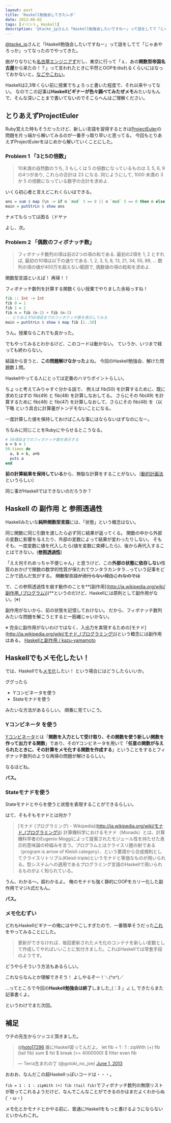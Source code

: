 ```yaml
---
layout: post
title: 'Haskell勉強会してきたレポ'
date: 2013-06-02
tags: [イベント, Haskell]
description: '@tacke_jpさんと「Haskell勉強会したいですねー」って話をしてて「じゃあやろっか」ってなったのでやってきた。'
---
```


[@tacke_jp](https://twitter.com/tacke_jp)さんと「Haskell勉強会したいですねー」って話をしてて「じゃあやろっか」ってなったのでやってきた。

曲がりなりにも[名古屋エンジニアず](https://www.facebook.com/groups/245686602225555/)だし、東京に行って「ぇ、あの**関数型帝国名古屋**から来たの！？」って言われたときに平然とOOPをdisれるくらいにはなっておかないと。[なごやこわい](https://twitter.com/search?q=%23なごやこわい)。

Haskellは2,3年くらい前に授業でちょろっと書いた程度で、それ以来やってない。
なのでこの記事は**Haskellビギナーが色々調べてみたぜメモ**みたいなもんで、そんな深いことまで書いてないのでそこらへんはご理解ください。

## とりあえずProjectEuler
Ruby覚えた時もそうだったけど、新しい言語を習得するときは[ProjectEuler](http://projecteuler.net/)の問題を片っ端から解いてみるのが一番手っ取り早いと思ってる。
今回もとりあえずProjectEulerをはじめから解いていくことにした。

### Problem 1 「3と5の倍数」
> 10未満の自然数のうち, 3 もしくは 5 の倍数になっているものは 3, 5, 6, 9 の4つがあり, これらの合計は 23 になる.
> 同じようにして, 1000 未満の 3 か 5 の倍数になっている数字の合計を求めよ.

いくら初心者と言えどこれくらいはできる。

``` haskell
ans = sum $ map (\n -> if n `mod` 3 == 0 || n `mod` 5 == 0 then n else 0) [1..1000-1]
main = putStrLn $ show ans
```

ナメてもらっては困る（ドヤァ

よし、次。

### Problem 2 「偶数のフィボナッチ数」
> フィボナッチ数列の項は前の2つの項の和である. 最初の2項を 1, 2 とすれば, 最初の10項は以下の通りである.
> 1, 2, 3, 5, 8, 13, 21, 34, 55, 89, ...
> 数列の項の値が400万を超えない範囲で, 偶数値の項の総和を求めよ.

関数型言語といえば！
再帰！！

フィボナッチ数列を計算する関数くらい授業でやりました余裕っすね！

``` haskell
fib :: Int -> Int
fib 0 = 1
fib 1 = 1
fib n = fib (n-1) + fib (n-2)
-- とりあえず50項目までのフィボナッチ数を表示してみる
main = putStrLn $ show $ map fib [1..50]
```

うん。授業ならこれでも良かった。

でもやってみるとわかるけど、このコードは動かない。
ていうか、いつまで経っても終わらない。

結論から言うと、**この問題解けなかった**よね。
今回のHaskell勉強会、解けた問題数１問。

Haskellやってる人にとっては定番のハマりポイントらしい。


ちょっと考えてみりゃすぐ分かる話で、
例えば fib(50) を計算するために、既に求めたはずの fib(49) と fib(48) を計算しなおしてる。
さらにその fib(49) を計算するために fib(48) と fib(47) を計算しなおして、さらにその fib(48) を（以下略
という具合に計算量がトンデモないことになる。

一度計算した値を保持しておけばこんな事にはならないはずなのになー。

ちなみに同じことをRubyにやらせるとこうなる。

``` ruby
# 50項目までのフィボナッチ数を表示する
a = b = 1
50.times do
  a, b = b, a+b
  puts a
end
```

**前の計算結果を保持している**から、無駄な計算をすることがない。（[動的計画法](http://ja.wikipedia.org/wiki/動的計画法)というらしい）

同じ事がHaskellではできないのだろうか？

## Haskell の 副作用 と 参照透過性

Haskellみたいな**純粋関数型言語**には、「状態」という概念はない。

同じ関数に同じ引数を渡したら必ず同じ結果が返ってくる。
関数の中から外部の変数に影響を与えたり、外部の変数によって結果が変わったりしない。
そもそも、一度変数に値を代入したら(値を変数に束縛したら)、後から再代入することはできない。(**[参照透過性](http://ja.wikipedia.org/wiki/参照透過性)**)

「ええ何それめっちゃ不便じゃん」と思うけど、この**外部の状態に依存しない**性質のおかげで関数の数学的性質が保たれてウンタラカンタラ…っていう記事をどこかで読んだ気がする。
<del>関数型言語が流行らない理由これなのでは</del>

で、この参照透過性を崩す動作のことを**[副作用](http://ja.wikipedia.org/wiki/副作用_(プログラム\))**というのだけど、Haskellには原則として副作用がない。(※)

副作用がないから、前の状態を記憶しておけない。
だから、フィボナッチ数列みたいな問題を解こうとすると一筋縄じゃいかない。

※ 完全に副作用がないわけではなく、入出力を実現するための[モナド](http://ja.wikipedia.org/wiki/モナド_(プログラミング\))という概念には副作用はある。
[Haskellと副作用 / kazu-yamamoto](http://d.hatena.ne.jp/kazu-yamamoto/20091214/1260774669)

## Haskellでもメモ化したい！
では、Haskellでも[メモ化](http://ja.wikipedia.org/wiki/メモ化)したい！
という場合にはどうしたらいいか。

ググったら

- Yコンビネータを使う
- Stateモナドを使う

みたいな方法があるらしい。
順番に見ていこう。

### Yコンビネータ を使う
[Yコンビネータ](http://ja.wikipedia.org/wiki/不動点コンビネータ)とは「**関数を入力として受け取り、その関数を使う新しい関数を作って出力する関数**」であり、そのYコンビネータを用いて「**任意の関数が与えられたときに、その計算をメモ化する関数を作成する**」ということをするとフィボナッチ数列のような再帰の問題が解けるらしい。

なるほどね。

**パス。**

### Stateモナドを使う
Stateモナドとやらを使うと状態を表現することができるらしい。

はて、そもそもモナドとは何か？

> [モナド (プログラミング) - Wikipedia](http://ja.wikipedia.org/wiki/モナド_(プログラミング\))
計算機科学におけるモナド（Monads）とは、計算機科学者のEugenio Moggiによって提案されたモジュール性を持たせた表示的意味論の枠組みを言う。プログラムとはクライスリ圏の射である（program is arrow of Kleisli category）、という要請から合成規則としてクライスリトリプル(Kleisli triple)というモナドと等価なものが用いられる。型システムへの適用であるプログラミング言語のHaskellで用いられるものがよく知られている。

うん、わかる〜。超わかるよ。
俺のモナドも強く静的にOOPをカリー化した副作用でマジλ式だもん。

**パス。**

### メモ化むずい

どれもHaskellビギナーの俺にはややこしすぎたので、一番簡単そうだった[これ](http://techtipshoge.blogspot.jp/2011/06/haskell.html)をやってみることにした。

> 更新ができなければ、毎回更新されたメモ化のコンテナを新しい変数として作成してやればいいことに気付きました。これはHaskellでは常套手段のようです。

どうやらそういう方法もあるらしい。

これならなんとか理解できそう！
よしやるぞー！＼(^o^)／

...ってところで今回の**Haskell勉強会は終了**しました\_(：3 」∠ )\_
できたらまた記事書くよ。

というわけでまた次回。

## 補足
ウチの先生からツッコミ頂きました。
<blockquote class="twitter-tweet"><p>@<a href="https://twitter.com/hoto17296">hoto17296</a> 誰にHaskell習ってんだよ。
let fib = 1 : 1 : zipWith (+) fib (tail fib)
sum $ fst $ break (&gt;= 4000000) $ filter even fib</p>&mdash; Terra生まれの丁 (@gotoki_no_joe) <a href="https://twitter.com/gotoki_no_joe/status/340949588708048896">June 1, 2013</a></blockquote>
<script async src="//platform.twitter.com/widgets.js" charset="utf-8"></script>
おおお、なんだこの超Haskellっぽいコードは・・・。

`fib = 1 : 1 : zipWith (+) fib (tail fib)`でフィボナッチ数列の無限リストが取ってこれるようだけど、なんでこんなことができるのかはまだよくわからぬ(´・ω・)

メモ化とかモナドとかやる前に、普通にHaskellをもっと書けるようにならないといかんわこれ。
